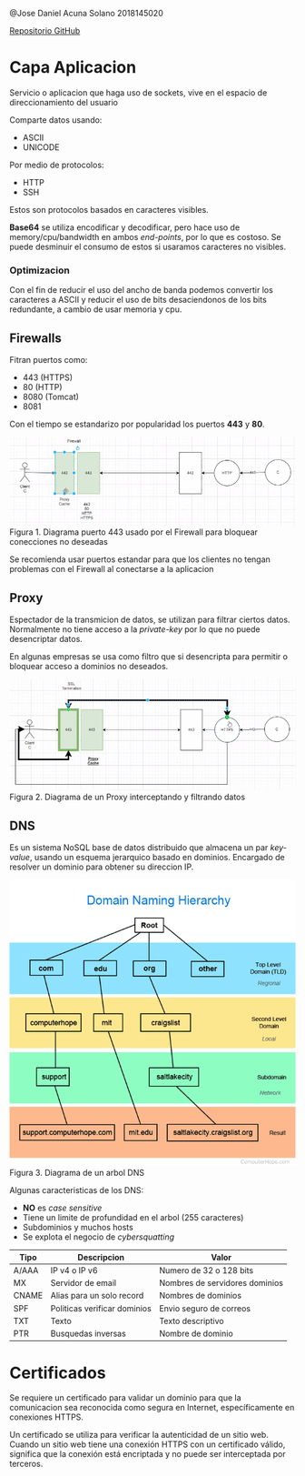 @Jose Daniel Acuna Solano 2018145020

[Repositorio GitHub](https://github.com/JoDaniel1412/evaluaciones-redes/tree/main/apuntes)

# Capa Aplicacion

Servicio o aplicacion que haga uso de sockets, vive en el espacio de direccionamiento del usuario

Comparte datos usando:

- ASCII
- UNICODE

Por medio de protocolos:

- HTTP
- SSH

Estos son protocolos basados en caracteres visibles.

**Base64** se utiliza encodificar y decodificar, pero hace uso de memory/cpu/bandwidth en ambos _end-points_, por lo que es costoso. Se puede desminuir el consumo de estos si usaramos caracteres no visibles.

### Optimizacion

Con el fin de reducir el uso del ancho de banda podemos convertir los caracteres a ASCII y reducir el uso de bits desaciendonos de los bits redundante, a cambio de usar memoria y cpu.

## Firewalls

Fitran puertos como:

- 443 (HTTPS)
- 80 (HTTP)
- 8080 (Tomcat)
- 8081

Con el tiempo se estandarizo por popularidad los puertos **443** y **80**.

![Encoding](./img/encoding.png)
Figura 1. Diagrama puerto 443 usado por el Firewall para bloquear conecciones no deseadas

Se recomienda usar puertos estandar para que los clientes no tengan problemas con el Firewall al conectarse a la aplicacion

## Proxy

Espectador de la transmicion de datos, se utilizan para filtrar ciertos datos. Normalmente no tiene acceso a la _private-key_ por lo que no puede desencriptar datos.

En algunas empresas se usa como filtro que si desencripta para permitir o bloquear acceso a dominios no deseados.

![Proxy](./img/proxy.png)
Figura 2. Diagrama de un Proxy interceptando y filtrando datos

## DNS

Es un sistema NoSQL base de datos distribuido que almacena un par _key-value_, usando un esquema jerarquico basado en dominios. Encargado de resolver un dominio para obtener su direccion IP.

![DNS](./img/dns.png)
Figura 3. Diagrama de un arbol DNS

Algunas caracteristicas de los DNS:

- **NO** es _case sensitive_
- Tiene un limite de profundidad en el arbol (255 caracteres)
- Subdominios y muchos hosts
- Se explota el negocio de _cybersquatting_

| Tipo  | Descripcion                  | Valor                          |
| ----- | ---------------------------- | ------------------------------ |
| A/AAA | IP v4 o IP v6                | Numero de 32 o 128 bits        |
| MX    | Servidor de email            | Nombres de servidores dominios |
| CNAME | Alias para un solo record    | Nombres de dominios            |
| SPF   | Politicas verificar dominios | Envio seguro de correos        |
| TXT   | Texto                        | Texto descriptivo              |
| PTR   | Busquedas inversas           | Nombre de dominio              |

# Certificados

Se requiere un certificado para validar un dominio para que la comunicacion sea reconocida como segura en Internet, específicamente en conexiones HTTPS.

Un certificado se utiliza para verificar la autenticidad de un sitio web. Cuando un sitio web tiene una conexión HTTPS con un certificado válido, significa que la conexión está encriptada y no puede ser interceptada por terceros.
